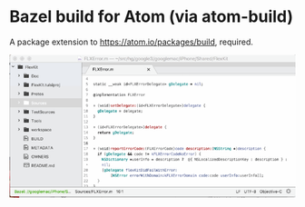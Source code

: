 # Bazel build for Atom (via atom-build)

A package extension to https://atom.io/packages/build, required.

![Build Bazel](build_bazel.gif)

